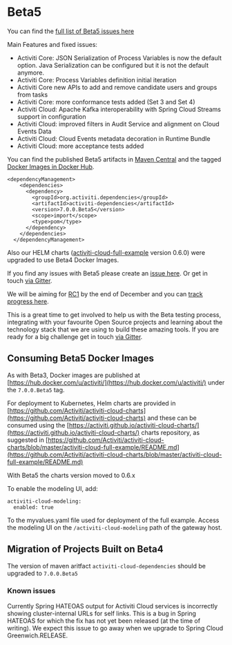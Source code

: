 # Beta5

You can find the [full list of Beta5 issues here](https://github.com/Activiti/Activiti/milestone/17?closed=1)

Main Features and fixed issues:

* Activiti Core: JSON Serialization of Process Variables is now the default option. Java Serialization can be configured but it is not the default anymore.
* Activiti Core: Process Variables definition initial iteration
* Activiti Core new APIs to add and remove candidate users and groups from tasks
* Activiti Core: more conformance tests added \(Set 3 and Set 4\)
* Activiti Cloud: Apache Kafka interoperability with Spring Cloud Streams support in configuration
* Activiti Cloud: improved filters in Audit Service and alignment on Cloud Events Data
* Activiti Cloud: Cloud Events metadata decoration in Runtime Bundle
* Activiti Cloud: more acceptance tests added

You can find the published Beta5 artifacts in [Maven Central](https://search.maven.org/artifact/org.activiti.cloud.dependencies/activiti-cloud-dependencies/7.0.0.Beta5/pom) and the tagged [Docker Images in Docker Hub](https://hub.docker.com/u/activiti/).

```text
<dependencyManagement>
    <dependencies>
      <dependency>
        <groupId>org.activiti.dependencies</groupId>
        <artifactId>activiti-dependencies</artifactId>
        <version>7.0.0.Beta5</version>
        <scope>import</scope>
        <type>pom</type>
      </dependency>
    </dependencies>
  </dependencyManagement>
```

Also our HELM charts \([activiti-cloud-full-example](https://github.com/Activiti/activiti-cloud-charts/tree/master/activiti-cloud-full-example) version 0.6.0\) were upgraded to use Beta4 Docker Images.

If you find any issues with Beta5 please create an [issue here](https://github.com/activiti/activiti/issues). Or get in touch [via Gitter](https://gitter.im/Activiti/Activiti7?utm_source=share-link&utm_medium=link&utm_campaign=share-link).

We will be aiming for [RC1](https://github.com/activiti/activiti/issues?q=is%3Aopen+is%3Aissue+milestone%3ARC1) by the end of December and you can [track progress here](https://github.com/activiti/activiti/issues?q=is%3Aopen+is%3Aissue+milestone%3ARC1).

This is a great time to get involved to help us with the Beta testing process, integrating with your favourite Open Source projects and learning about the technology stack that we are using to build these amazing tools. If you are ready for a big challenge get in touch [via Gitter](https://gitter.im/Activiti/Activiti7?utm_source=share-link&utm_medium=link&utm_campaign=share-link).

## Consuming Beta5 Docker Images

As with Beta3, Docker images are published at [https://hub.docker.com/u/activiti/](https://hub.docker.com/u/activiti/) under the `7.0.0.Beta5` tag.

For deployment to Kubernetes, Helm charts are provided in [https://github.com/Activiti/activiti-cloud-charts](https://github.com/Activiti/activiti-cloud-charts) and these can be consumed using the [https://activiti.github.io/activiti-cloud-charts/](https://activiti.github.io/activiti-cloud-charts/) charts repository, as suggested in [https://github.com/Activiti/activiti-cloud-charts/blob/master/activiti-cloud-full-example/README.md](https://github.com/Activiti/activiti-cloud-charts/blob/master/activiti-cloud-full-example/README.md)

With Beta5 the charts version moved to 0.6.x

To enable the modeling UI, add:

```text
activiti-cloud-modeling:
  enabled: true
```

To the myvalues.yaml file used for deployment of the full example. Access the modeling UI on the `/activiti-cloud-modeling` path of the gateway host.

## Migration of Projects Built on Beta4

The version of maven aritfact `activiti-cloud-dependencies` should be upgraded to `7.0.0.Beta5`

### Known issues

Currently Spring HATEOAS output for Activiti Cloud services is incorrectly showing cluster-internal URLs for self links. This is a bug in Spring HATEOAS for which the fix has not yet been released \(at the time of writing\). We expect this issue to go away when we upgrade to Spring Cloud Greenwich.RELEASE.

